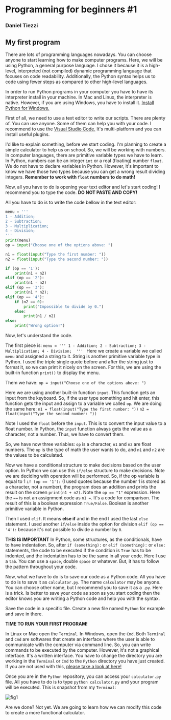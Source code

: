 # Programming for beginners #1
### Daniel Tiezzi

## My first program


There are lots of programming languages nowadays. You can choose anyone to start learning how to make computer programs. Here, we will be using Python, a general purpose language. I chose it because it is a high-level, interpreted (not compiled) dynamic programming language that focuses on code readability. Additionally, the Python syntax helps us to code using fewer steps as compared to other high-level languages.

In order to run Python programs in your computer you have to have its interpreter install in your machine. In Mac and Linux, the interpreter is native. However, if you are using Windows, you have to install it. [Install Python for Windows.](https://www.python.org/downloads/)

First of all, we need to use a text editor to write our scripts. There are plenty of. You can use anyone. Some of them can help you with your code. I recommend to use the [Visual Studio Code.](https://code.visualstudio.com/download) It's multi-platform and you can install useful plugins.

I'd like to explain something, before we start coding. I'm planning to create a simple calculator to help us on school. So, we will be working with numbers. In computer languages, there are primitive variable types we have to learn. In Python, numbers can be an integer `int` or a real (floating) number `float`. We do not have to declare variables in Python. However, it's important to know we have those two types because you can get a wrong result dividing integers. **Remember to work with `float` numbers to do math!**

Now, all you have to do is opening your text editor and let's start coding! I recommend you to type the code. **DO NOT PASTE AND COPY!** 

All you have to do is to write the code bellow in the text editor:

```python {.line-numbers}
menu = '''
1 - Addition;
2 - Subtraction;
3 - Multiplication;
4 - Division; 
'''
print(menu)
op = input("Choose one of the options above: ")

n1 = float(input("Type the first number: "))
n2 = float(input("Type the second number: "))

if (op == '1'):
    print(n1 + n2)
elif (op == '2'):
    print(n1 - n2)
elif (op == '3'):
    print(n1 * n2);
elif (op == '4'):
    if (n2 == 0):
        print("Impossible to divide by 0.")
    else:
        print(n1 / n2)
else:
    print("Wrong option!")
```

Now, let's understand the code. 

The first piece is:
`menu = '''
1 - Addition;
2 - Subtraction;
3 - Multiplication;
4 - Division; 
'''
`
Here we create a variable we called `menu` and assigned a string to it. String is another primitive variable type in Python. I used the triple single quote before and after the string just to format it, so we can print it nicely on the screen. For this, we are using the built-in function `print()` to display the menu. 

Them we have: 
`op = input("Choose one of the options above: ")`

Here we are using another built-in function `input`. This function gets an input from the keyboard. So, if the user type something and hit enter, this function gets the input and assign to a variable we called `op`. We are doing the same here:
`n1 = float(input("Type the first number: "))`
`n2 = float(input("Type the second number: "))`

Note I used the `float` before the `input`. This is to convert the input value to a float number. In Python, the `input` function always gets the value as a character, not a number. Thus, we have to convert them.

So, we have now three variables: `op` is a character, `n1` and `n2` are float numbers. The `op` is the type of math the user wants to do, and `n1` and `n2` are the values to be calculated.

Now we have a conditional structure to make decisions based on the user option.
In Python we can use this `if/else` structure to make decisions. Note we are deciding with operation will be performed. So, if the op variable is equal to 1 `if (op == '1'):` (I used quotes because the number 1 is stored as a character, not a number), the program does an addition and prints the result on the screen `print(n1 + n2)`. Note the `op == "1"` expression. Here the `==` is not an assignment code as `n1 =`. It's a code for comparison. The result of this is a boolean expression `True/False`. Boolean is another primitive variable in Python. 

Then I used `elif`. It means **else if** and in the end I used the last `else` statement. I used another `if/else` inside the option for division `elif (op == '4'):` because it's not possible to divide a number by `0`.

**THIS IS IMPORTANT**
In Python, some structures, as the conditionals, have to have indentation. So, after `if (something):` or `elif (something):` or `else:` statements, the code to be executed if the condition is `True` has to be indented, and the indentation has to be the same in all your code. Here I use a `tab`. You can use a `space`,  double `space` or whatever. But, it has to follow the pattern throughout your code.

Now, what we have to do is to save our code as a Python code. All you have to do is to save it as `calculator.py`. The name `calculator` may be anyone. You can choose other name, but I recommend you to save it as a `.py`. Here  is a trick. Is better to save your code as soon as you start coding then the editor knows you are writing a Python code and help you with the syntax.

Save the code in a specific file. Create a new file named `Python` for example and save in there.

**TIME TO RUN YOUR FIRST PROGRAM!**

In Linux or Mac open the `Terminal`. In Windows, open the `Cmd`. Both `Terminal` and `Cmd` are softwares that create an interface where the user is able to communicate with the computer via command line. So, you can write commands to be executed by the computer. However, it's not a graphical interface. It's a written interface. You have to change the directory you are working in the `Terminal` or `Cmd` to the `Python` directory you have just created. If you are not used with this, [please take a look at here!](https://github.com/dtiezzi/rgo5852/blob/master/linuxBasic.md)

Once you are in the `Python` repository, you can access your `calculator.py` file. All you have to do is to type `python calculator.py` and your program will be executed. This is snapshot from my `Terminal`:

![fig1](http://143.107.196.146:4700/fig1_1.png)

Are we done? Not yet. We are going to learn how we can modify this code to create a more functional calculator.
